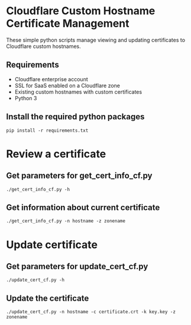 # Cloudflare Custom Hostname Certificate Management
These simple python scripts manage viewing and updating certificates to Cloudflare custom hostnames. 

## Requirements

* Cloudflare enterprise account
* SSL for SaaS enabled on a Cloudflare zone
* Existing custom hostnames with custom certificates
* Python 3

## Install the required python packages
`pip install -r requirements.txt`

# Review a certificate

## Get parameters for get_cert_info_cf.py
`./get_cert_info_cf.py -h`

## Get information about current certificate
`./get_cert_info_cf.py -n hostname -z zonename`

# Update certificate

## Get parameters for update_cert_cf.py
`./update_cert_cf.py -h`

## Update the certificate
`./update_cert_cf.py -n hostname -c certificate.crt -k key.key -z zonename`
